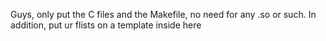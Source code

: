 Guys, only put the C files and the Makefile, no need for any .so or such. In addition, put ur flists on a template inside here
